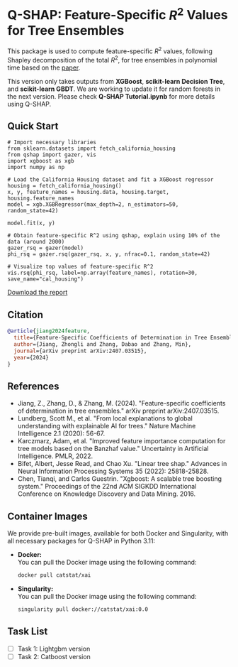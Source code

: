 # Q-SHAP: Feature-Specific $R^2$ Values for Tree Ensembles

This package is used to compute feature-specific $R^2$ values, following Shapley decomposition of the total $R^2$, for tree ensembles in polynomial time based on the [paper](https://arxiv.org/abs/2407.03515).

This version only takes outputs from **XGBoost**, **scikit-learn Decision Tree**, and **scikit-learn GBDT**. We are working to update it for random forests in the next version. Please check **Q-SHAP Tutorial.ipynb** for more details using Q-SHAP.

## Quick Start

```
# Import necessary libraries
from sklearn.datasets import fetch_california_housing
from qshap import gazer, vis
import xgboost as xgb
import numpy as np

# Load the California Housing dataset and fit a XGBoost regressor
housing = fetch_california_housing()
x, y, feature_names = housing.data, housing.target, housing.feature_names
model = xgb.XGBRegressor(max_depth=2, n_estimators=50, random_state=42)

model.fit(x, y)

# Obtain feature-specific R^2 using qshap, explain using 10% of the data (around 2000)
gazer_rsq = gazer(model)
phi_rsq = gazer.rsq(gazer_rsq, x, y, nfrac=0.1, random_state=42)

# Visualize top values of feature-specific R^2
vis.rsq(phi_rsq, label=np.array(feature_names), rotation=30, save_name="cal_housing")
```

[Download the report](cal_housing.pdf)

## Citation

```bibtex
@article{jiang2024feature,
  title={Feature-Specific Coefficients of Determination in Tree Ensembles},
  author={Jiang, Zhongli and Zhang, Dabao and Zhang, Min},
  journal={arXiv preprint arXiv:2407.03515},
  year={2024}
}
```

## References

- Jiang, Z., Zhang, D., & Zhang, M. (2024). "Feature-specific coefficients of determination in tree ensembles." arXiv preprint arXiv:2407.03515.
- Lundberg, Scott M., et al. "From local explanations to global understanding with explainable AI for trees." Nature Machine Intelligence 2.1 (2020): 56-67.
- Karczmarz, Adam, et al. "Improved feature importance computation for tree models based on the Banzhaf value." Uncertainty in Artificial Intelligence. PMLR, 2022.
- Bifet, Albert, Jesse Read, and Chao Xu. "Linear tree shap." Advances in Neural Information Processing Systems 35 (2022): 25818-25828.
- Chen, Tianqi, and Carlos Guestrin. "Xgboost: A scalable tree boosting system." Proceedings of the 22nd ACM SIGKDD International Conference on Knowledge Discovery and Data Mining. 2016.

## Container Images

We provide pre-built images, available for both Docker and Singularity, with all necessary packages for Q-SHAP in Python 3.11:

- **Docker:**  
  You can pull the Docker image using the following command:
  ```sh
  docker pull catstat/xai
  ```
- **Singularity:**  
  You can pull the Docker image using the following command:
  ```sh
  singularity pull docker://catstat/xai:0.0
  ```

## Task List

- [ ] Task 1: Lightgbm version
- [ ] Task 2: Catboost version
